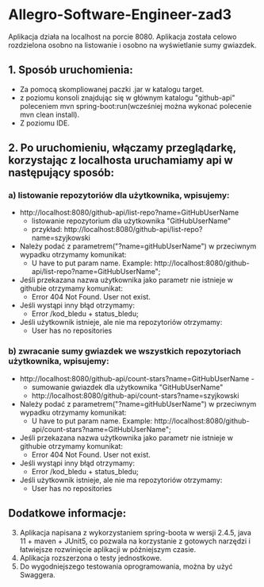 # Allegro-Software-Engineer-zad3

 Aplikacja działa na localhost na porcie 8080.
 Aplikacja została celowo rozdzielona osobno na listowanie i osobno na wyświetlanie sumy gwiazdek.

## 1. Sposób uruchomienia:
* Za pomocą skompliowanej paczki .jar w katalogu target.
* z poziomu konsoli znajdując się w głównym katalogu "github-api" poleceniem mvn spring-boot:run(wcześniej można wykonać polecenie mvn clean install).
* Z poziomu IDE.
    
## 2. Po uruchomieniu, włączamy przeglądarkę, korzystając z localhosta uruchamiamy api w następujący sposób:
### a) listowanie repozytoriów dla użytkownika, wpisujemy:
* http://localhost:8080/github-api/list-repo?name=GitHubUserName 
     + listowanie repozytorium dla użytkownika "GitHubUserName"
     + przykład: http://localhost:8080/github-api/list-repo?name=szyjkowski
* Należy podać z parametrem("?name=gitHubUserName") w przeciwnym wypadku otrzymamy komunikat:
     + U have to put param name. Example: http://localhost:8080/github-api/list-repo?name=GitHubUserName";
* Jeśli przekazana nazwa użytkownika jako parametr nie istnieje w githubie otrzymamy komunikat:
     + Error 404 Not Found. User not exist.
* Jeśli wystąpi inny błąd otrzymamy:
     + Error /kod_bledu + status_bledu;
* Jeśli użytkownik istnieje, ale nie ma repozytoriów otrzymamy:
     + User has no repositories

### b) zwracanie sumy gwiazdek we wszystkich repozytoriach użytkownika, wpisujemy:
* http://localhost:8080/github-api/count-stars?name=GitHubUserName -
   + sumowanie gwiazdek dla użytkownika "GitHubUserName"
   + http://localhost:8080/github-api/count-stars?name=szyjkowski
* Należy podać z parametrem("?name=gitHubUserName") w przeciwnym wypadku otrzymamy komunikat:
   + U have to put param name. Example: http://localhost:8080/github-api/count-stars?name=GitHubUserName";
* Jeśli przekazana nazwa użytkownika jako parametr nie istnieje w githubie otrzymamy komunikat:
    + Error 404 Not Found. User not exist.
* Jeśli wystąpi inny błąd otrzymamy:
     + Error /kod_bledu + status_bledu;
* Jeśli użytkownik istnieje, ale nie ma repozytoriów otrzymamy:
     + User has no repositories
## Dodatkowe informacje: 
3. Aplikacja napisana z wykorzystaniem spring-boota w wersji 2.4.5, java 11 + maven + JUnit5, co pozwala na korzystanie z gotowych narzędzi i łatwiejsze rozwinięcie aplikacji w późniejszym czasie.
4. Aplikacja rozszerzona o testy jednostkowe.
5. Do wygodniejszego testowania oprogramowania, można by użyć Swaggera.

